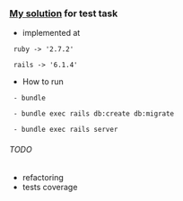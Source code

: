 ###  [My solution](https://github.com/KuSeMi/blog-api/blob/master/task.md) for test task


* implemented at
```
 ruby -> '2.7.2'

 rails -> '6.1.4'
``` 

* How to run 

```
 - bundle
 
 - bundle exec rails db:create db:migrate
 
 - bundle exec rails server
``` 


###### TODO

- refactoring
- tests coverage
